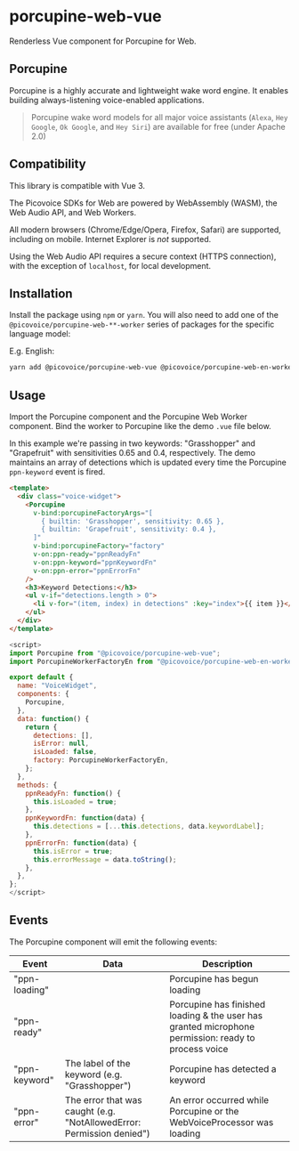 # porcupine-web-vue

Renderless Vue component for Porcupine for Web.

## Porcupine

Porcupine is a highly accurate and lightweight wake word engine. It enables building always-listening voice-enabled
applications.

> Porcupine wake word models for all major voice assistants (`Alexa`, `Hey Google`, `Ok Google`, and `Hey Siri`) are
> available for free (under Apache 2.0)

## Compatibility

This library is compatible with Vue 3.

The Picovoice SDKs for Web are powered by WebAssembly (WASM), the Web Audio API, and Web Workers.

All modern browsers (Chrome/Edge/Opera, Firefox, Safari) are supported, including on mobile. Internet Explorer is _not_ supported.

Using the Web Audio API requires a secure context (HTTPS connection), with the exception of `localhost`, for local development.

## Installation

Install the package using `npm` or `yarn`. You will also need to add one of the `@picovoice/porcupine-web-**-worker` series of packages for the specific language model:

E.g. English:

```bash
yarn add @picovoice/porcupine-web-vue @picovoice/porcupine-web-en-worker
```

## Usage

Import the Porcupine component and the Porcupine Web Worker component. Bind the worker to Porcupine like the demo `.vue` file below.

In this example we're passing in two keywords: "Grasshopper" and "Grapefruit" with sensitivities 0.65 and 0.4, respectively. The demo maintains an array of detections which is updated every time the Porcupine `ppn-keyword` event is fired.

```html
<template>
  <div class="voice-widget">
    <Porcupine
      v-bind:porcupineFactoryArgs="[
        { builtin: 'Grasshopper', sensitivity: 0.65 },
        { builtin: 'Grapefruit', sensitivity: 0.4 },
      ]"
      v-bind:porcupineFactory="factory"
      v-on:ppn-ready="ppnReadyFn"
      v-on:ppn-keyword="ppnKeywordFn"
      v-on:ppn-error="ppnErrorFn"
    />
    <h3>Keyword Detections:</h3>
    <ul v-if="detections.length > 0">
      <li v-for="(item, index) in detections" :key="index">{{ item }}</li>
    </ul>
  </div>
</template>
```

```javascript
<script>
import Porcupine from "@picovoice/porcupine-web-vue";
import PorcupineWorkerFactoryEn from "@picovoice/porcupine-web-en-worker";

export default {
  name: "VoiceWidget",
  components: {
    Porcupine,
  },
  data: function() {
    return {
      detections: [],
      isError: null,
      isLoaded: false,
      factory: PorcupineWorkerFactoryEn,
    };
  },
  methods: {
    ppnReadyFn: function() {
      this.isLoaded = true;
    },
    ppnKeywordFn: function(data) {
      this.detections = [...this.detections, data.keywordLabel];
    },
    ppnErrorFn: function(data) {
      this.isError = true;
      this.errorMessage = data.toString();
    },
  },
};
</script>
```

## Events

The Porcupine component will emit the following events:

| Event         | Data                                                                  | Description                                                                                         |
| ------------- | --------------------------------------------------------------------- | --------------------------------------------------------------------------------------------------- |
| "ppn-loading" |                                                                       | Porcupine has begun loading                                                                         |
| "ppn-ready"   |                                                                       | Porcupine has finished loading & the user has granted microphone permission: ready to process voice |
| "ppn-keyword" | The label of the keyword (e.g. "Grasshopper")                         | Porcupine has detected a keyword                                                                    |
| "ppn-error"   | The error that was caught (e.g. "NotAllowedError: Permission denied") | An error occurred while Porcupine or the WebVoiceProcessor was loading                              |
